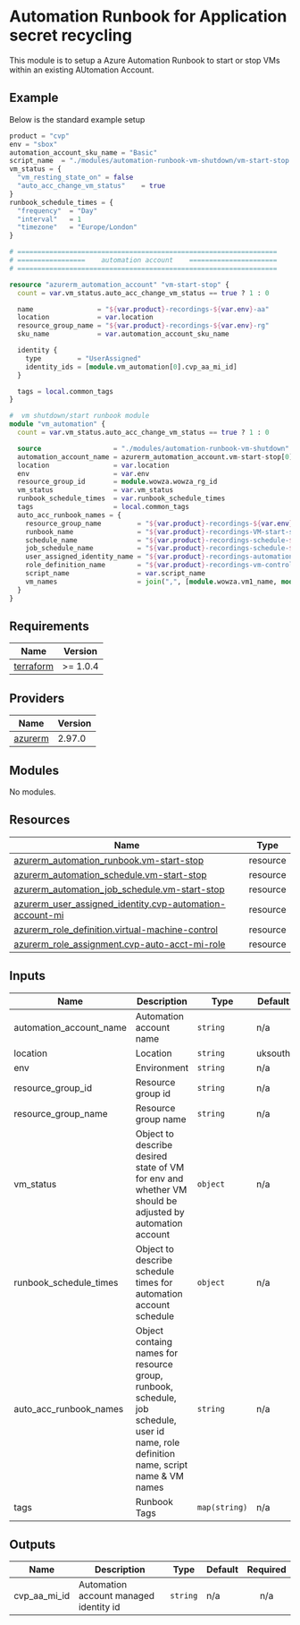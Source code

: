 # Automation Runbook for Application secret recycling

This module is to setup a Azure Automation Runbook to start or stop VMs within an existing AUtomation Account.


## Example

Below is the standard example setup

```tfvars
product = "cvp"
env = "sbox"
automation_account_sku_name = "Basic"
script_name  = "./modules/automation-runbook-vm-shutdown/vm-start-stop.ps1"
vm_status = {
  "vm_resting_state_on" = false
  "auto_acc_change_vm_status"    = true
}
runbook_schedule_times = {
  "frequency"  = "Day"
  "interval"   = 1
  "timezone"   = "Europe/London"
}
```

```terraform
# =================================================================
# =================    automation account    ======================
# =================================================================

resource "azurerm_automation_account" "vm-start-stop" {
  count = var.vm_status.auto_acc_change_vm_status == true ? 1 : 0

  name                = "${var.product}-recordings-${var.env}-aa"
  location            = var.location
  resource_group_name = "${var.product}-recordings-${var.env}-rg"
  sku_name            = var.automation_account_sku_name

  identity {
    type         = "UserAssigned"
    identity_ids = [module.vm_automation[0].cvp_aa_mi_id]
  }

  tags = local.common_tags
}

#  vm shutdown/start runbook module
module "vm_automation" {
  count = var.vm_status.auto_acc_change_vm_status == true ? 1 : 0

  source                  = "./modules/automation-runbook-vm-shutdown"
  automation_account_name = azurerm_automation_account.vm-start-stop[0].name
  location                = var.location
  env                     = var.env
  resource_group_id       = module.wowza.wowza_rg_id
  vm_status               = var.vm_status
  runbook_schedule_times  = var.runbook_schedule_times
  tags                    = local.common_tags
  auto_acc_runbook_names = {
    resource_group_name         = "${var.product}-recordings-${var.env}-rg"
    runbook_name                = "${var.product}-recordings-VM-start-stop-${var.env}"
    schedule_name               = "${var.product}-recordings-schedule-${var.env}"
    job_schedule_name           = "${var.product}-recordings-schedule-${var.env}"
    user_assigned_identity_name = "${var.product}-recordings-automation-mi-${var.env}"
    role_definition_name        = "${var.product}-recordings-vm-control-${var.env}"
    script_name                 = var.script_name
    vm_names                    = join(",", [module.wowza.vm1_name, module.wowza.vm2_name])
  }
}


```

## Requirements   

| Name | Version |
|------|---------|
| <a name="requirement_terraform"></a> [terraform](#requirement\_terraform) | >= 1.0.4 |

## Providers

| Name | Version |
|------|---------|
| <a name="provider_azurerm"></a> [azurerm](#provider\_azurerm) | 2.97.0 |

## Modules

No modules.

## Resources

| Name | Type |
|------|------|
| [azurerm_automation_runbook.vm-start-stop](https://registry.terraform.io/providers/hashicorp/azurerm/latest/docs/resources/automation_runbook) | resource |
| [azurerm_automation_schedule.vm-start-stop](https://registry.terraform.io/providers/hashicorp/azurerm/latest/docs/resources/automation_schedule) | resource |
| [azurerm_automation_job_schedule.vm-start-stop](https://registry.terraform.io/providers/hashicorp/azurerm/latest/docs/resources/automation_job_schedule) | resource |
| [azurerm_user_assigned_identity.cvp-automation-account-mi](https://registry.terraform.io/providers/hashicorp/azurerm/latest/docs/resources/user_assigned_identity) | resource |
| [azurerm_role_definition.virtual-machine-control](https://registry.terraform.io/providers/hashicorp/azurerm/latest/docs/resources/role_definition) | resource |
| [azurerm_role_assignment.cvp-auto-acct-mi-role](https://registry.terraform.io/providers/hashicorp/azurerm/latest/docs/resources/role_assignment) | resource |

## Inputs

| Name | Description | Type | Default | Required |
|------|-------------|------|---------|:--------:|
| automation_account_name | Automation account name | `string` | n/a | yes |   
| location | Location | `string` | uksouth | no |  
| env | Environment | `string` | n/a | yes |  
| resource_group_id | Resource group id | `string` | n/a | yes |  
| resource_group_name | Resource group name | `string` | n/a | yes |  
| vm_status | Object to describe desired state of VM for env and whether VM should be adjusted by automation account | `object` | n/a | yes |  
| runbook_schedule_times | Object to describe schedule times for automation account schedule | `object` | n/a | yes |  
| auto_acc_runbook_names | Object containg names for resource group, runbook, schedule, job schedule, user id name, role definition name, script name & VM names | `string` | n/a | yes |   
| tags | Runbook Tags | `map(string)` | n/a | yes |

## Outputs

| Name | Description | Type | Default | Required |
|------|-------------|------|---------|:--------:|
| cvp_aa_mi_id | Automation account managed identity id | `string` | n/a | n/a |   